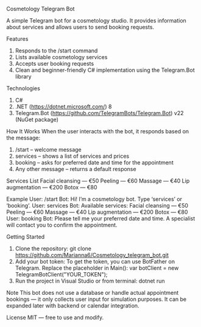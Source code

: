 Cosmetology Telegram Bot

A simple Telegram bot for a cosmetology studio. It provides information about services and allows users to send booking requests.


Features
 1. Responds to the /start command
 2. Lists available cosmetology services
 3. Accepts user booking requests
 4. Clean and beginner-friendly C# implementation using the Telegram.Bot library


Technologies
 1. C#
 2. .NET (https://dotnet.microsoft.com/) 8
 3. Telegram.Bot (https://github.com/TelegramBots/Telegram.Bot) v22 (NuGet package)


How It Works
When the user interacts with the bot, it responds based on the message:
 1. /start – welcome message
 2. services – shows a list of services and prices
 3. booking – asks for preferred date and time for the appointment
 4. Any other message – returns a default response


Services List
 Facial cleansing — €50
 Peeling — €60
 Massage — €40
 Lip augmentation — €200
 Botox — €80


Example
User: /start
Bot: Hi! I’m a cosmetology bot. Type ‘services’ or ‘booking’.
User: services
Bot:
Available services:
Facial cleansing — €50
Peeling — €60
Massage — €40
Lip augmentation — €200
Botox — €80
User: booking
Bot: Please tell me your preferred date and time. A specialist will contact you to confirm the appointment.


Getting Started
 1. Clone the repository:
git clone https://github.com/Marianna6/Cosmetology_telegram_bot.git
 2. Add your bot token:
To get the token, you can use BotFather on Telegram.
Replace the placeholder in Main():
var botClient = new TelegramBotClient("YOUR_TOKEN");
 3. Run the project in Visual Studio or from terminal:
dotnet run


Note
This bot does not use a database or handle actual appointment bookings — it only collects user input for simulation purposes. It can be expanded later with backend or calendar integration.


License
MIT — free to use and modify.
